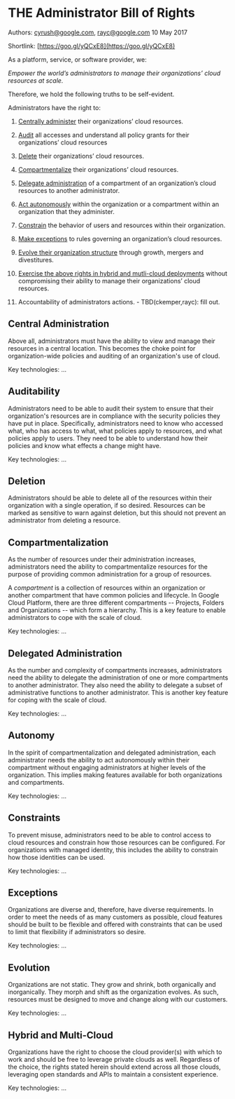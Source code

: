 # THE Administrator Bill of Rights

Authors: cyrush@google.com, rayc@google.com 10 May 2017

Shortlink: [https://goo.gl/yQCxE8](https://goo.gl/yQCxE8)

As a platform, service, or software provider, we:

*Empower the world’s administrators to manage their organizations’ cloud
resources at scale.*

Therefore, we hold the following truths to be self-evident.

Administrators have the right to:

1. [Centrally administer](#centrally_admin) their organizations’ cloud
   resources.

2. [Audit](#audit) all accesses and understand all policy grants for their
   organizations’ cloud resources

3. [Delete](#heading=delete) their organizations’ cloud resources.

4. [Compartmentalize](#compartmentalize) their organizations’ cloud resources.

5. [Delegate administration](#delegate_admin) of a compartment of an
   organization’s cloud resources to another administrator.

6. [Act autonomously](#act_auto) within the organization or a compartment within
   an organization that they administer.

7. [Constrain](#constrain) the behavior of users and resources within their
   organization.

8. [Make exceptions](#make_exceptions) to rules governing an organization’s
   cloud resources.

9. [Evolve their organization structure](#evolve_org_struct) through growth,
   mergers and divestitures.

10. [Exercise the above rights in hybrid and mutli-cloud
    deployments](#hybrid_multi) without compromising their ability to manage
    their organizations’ cloud resources.

11. Accountability of administrators actions. - TBD(ckemper,rayc): fill out.

## Central Administration <a id="centrally_admin"></a>

Above all, administrators must have the ability to view and manage their
resources in a central location. This becomes the choke point for
organization-wide policies and auditing of an organization's use of cloud.

Key technologies: ...

## Auditability <a id="audit"></a>

Administrators need to be able to audit their system to ensure that their
organization's resources are in compliance with the security policies they have
put in place.   Specifically, administrators need to know who accessed what, who
has access to what, what policies apply to resources, and what policies apply to
users.  They need to be able to understand how their policies and know what
effects a change might have.

Key technologies: …

## Deletion <a id="delete"></a>

Administrators should be able to delete all of the resources within their
organization with a single operation, if so desired. Resources can be marked as
sensitive to warn against deletion, but this should not prevent an administrator
from deleting a resource.

## Compartmentalization <a id="compartmentalize"></a>

As the number of resources under their administration increases, administrators
need the ability to compartmentalize resources for the purpose of providing
common administration for a group of resources.

A *compartment* is a collection of resources within an organization or another
compartment that have common policies and lifecycle. In Google Cloud Platform,
there are three different compartments -- Projects, Folders and Organizations --
which form a hierarchy. This is a key feature to enable administrators to cope
with the scale of cloud.

Key technologies: ...

## Delegated Administration <a id="delegate_admin"></a>

As the number and complexity of compartments increases, administrators need the
ability to delegate the administration of one or more compartments to another
administrator.  They also need the ability to delegate a subset of
administrative functions to another administrator. This is another key feature
for coping with the scale of cloud.

Key technologies: …

## Autonomy <a id="act_auto"></a>

In the spirit of compartmentalization and delegated administration, each
administrator needs the ability to act autonomously within their compartment
without engaging administrators at higher levels of the organization. This
implies making features available for both organizations and compartments.

Key technologies: ...

## Constraints <a id="constrain"></a>

To prevent misuse, administrators need to be able to control access to cloud
resources and constrain how those resources can be configured. For organizations
with managed identity, this includes the ability to constrain how those
identities can be used.

Key technologies: …

## Exceptions <a id="make_exceptions"></a>

Organizations are diverse and, therefore, have diverse requirements. In order to
meet the needs of as many customers as possible, cloud features should be built
to be flexible and offered with constraints that can be used to limit that
flexibility if administrators so desire.

Key technologies: ...

## Evolution <a id="evolve_org_struct"></a>

Organizations are not static. They grow and shrink, both organically and
inorganically. They morph and shift as the organization evolves. As such,
resources must be designed to move and change along with our customers.

Key technologies: ...

## Hybrid and Multi-Cloud <a id="hybrid_multi"></a>

Organizations have the right to choose the cloud provider(s) with which to work
and should be free to leverage private clouds as well. Regardless of the choice,
the rights stated herein should extend across all those clouds, leveraging open
standards and APIs to maintain a consistent experience.

Key technologies: ...

